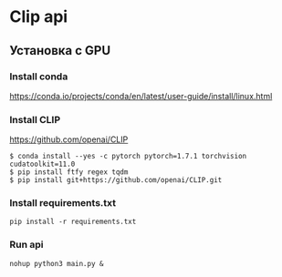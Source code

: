 # Clip api 
## Установка c GPU
### Install conda

https://conda.io/projects/conda/en/latest/user-guide/install/linux.html

### Install CLIP
https://github.com/openai/CLIP
```
$ conda install --yes -c pytorch pytorch=1.7.1 torchvision cudatoolkit=11.0
$ pip install ftfy regex tqdm
$ pip install git+https://github.com/openai/CLIP.git
```
### Install requirements.txt

`pip install -r requirements.txt`

### Run api

`nohup python3 main.py &`